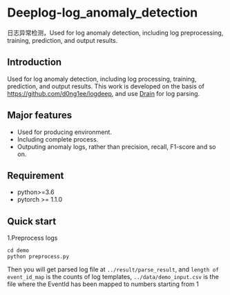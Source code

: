# Deeplog-log_anomaly_detection
日志异常检测，Used for log anomaly detection, including log preprocessing, training, prediction, and output results.
## Introduction
Used for log anomaly detection, including log processing, training, prediction, and output results.
This work is developed on the basis of <https://github.com/d0ng1ee/logdeep>, and use [Drain](https://github.com/logpai/logparser) for log parsing.  
## Major features  
- Used for producing environment.  
- Including complete process.  
- Outputing anomaly logs, rather than precision, recall, F1-score and so on.  
## Requirement  
- python>=3.6  
- pytorch >= 1.1.0  
## Quick start  
1.Preprocess logs  
  ```
  cd demo  
  python preprocess.py
  ```
  Then you will get parsed log file at `../result/parse_result`, and `length of event_id_map` is the counts of log templates,  `../data/demo_input.csv` is the file where the EventId has been mapped to numbers starting from 1
